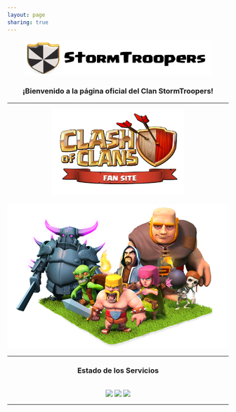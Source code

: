 ```yaml
---
layout: page
sharing: true
---
```


<div class="welcome">
<center>
<img src="/images/head.png"><br>
<h3><i class="fa fa-angellist"></i> ¡Bienvenido a la página oficial del Clan StormTroopers! <i class="fa fa-angellist"></i></h3>
</center>
<hr>
<center><img src="/images/fansite.png" width="300"></center><br>
<center><img src="/images/troops.png"></center>
</div>

---

<center>
<h3>Estado de los Servicios</h3><br>
<img src="http://img.shields.io/badge/foro-operativo-green.svg"> <img src="http://img.shields.io/badge/guias-incompleto-red.svg"> <img src="http://img.shields.io/badge/blog-operativo-green.svg">
</center>

---
